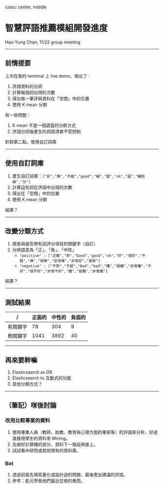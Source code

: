 class: center, middle

# 智慧評語推薦模組開發進度
Hao-Yung Chan, 11/22 group meeting

---

## 前情提要

上次在我的 terminal 上 live demo，做出了：

1. 評語資料的分詞
2. 計算每個詞出現的次數
3. 得出每一筆評與資料在「空間」中的位置
4. 使用 K mean 分群

有一些問題：

1. K mean 不是一個適當的分群方式
2. 評語分詞後產生的詞語清單不受控制

針對第二點，使用自訂詞庫

---

## 使用自訂詞庫

1. 產生自訂詞庫：` ["好","無","不錯","good","線","圖","ok","圓","輔助線","分"] `
2. 計算這些詞在評語中出現的次數
3. 得出在「空間」中的位置
4. 使用 K mean 分群

結果？

---

## 改變分類方式

1. 檢查與是否帶有該評分項目的關鍵字（自訂）
2. 分辨語意為「正」、「負」、「中性」
	* ` "positive" : ["正確","對","Good","good","ok","好","很好","不錯","棒","很棒","非常棒","非常好","蒸蚌"] `
	* ` "negative" : ["不對","不是","Bad","bad","糟","很糟","非常糟","不好","很不好","非常不好","爛","很爛","非常爛"] `

結果？

---

## 測試結果


| / | 正面的 | 中性的 | 負面的|
|-----|-----|-----|-----|
| 有關鍵字| 78 | 304 | 9 |
| 無關鍵字| 1041 | 3892 | 40 | 

---

## 再來要幹嘛

1. Elasticsearch as DB
2. Elasticsearch to 互動式的功能
3. 其他分類方式？


---

## （筆記）咪後討論

### 改用比較專業的資料
1. 使用專業人員（教師、助教、教育與心理方面的專家等）的評語來分析，好過直接用學生的資料來 Mining。
2. 先做好計算機的部分，資料下一階段再接上。
3. 試試看中研院或其他現有的資料庫。

### Bot
1. 透過前面先填寫量化或設計過的問題，最後產出建議的評語。
2. 參考：凱元學長他們最近在做的東西。


